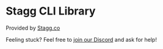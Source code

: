 # Stagg CLI Library

Provided by [Stagg.co](https://stagg.co)

Feeling stuck? Feel free to [join our Discord](https://stagg.co/discord/join) and ask for help!
